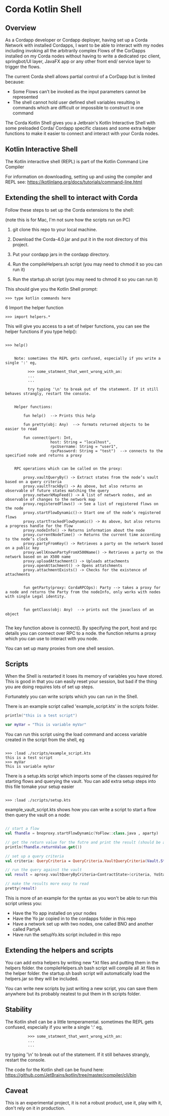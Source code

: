 # Corda Kotlin Shell

## Overview

As a Cordapp developer or Cordapp deployer, having set up a Corda Network with installed Cordapps, I want to be able to interact with my nodes including invoking all the arbitrarily complex Flows of the CorDapps installed on my Corda nodes without having to write a dedicated rpc client, springbot/UI layer, JavaFX app or any other front end/ service layer to trigger the flows.

The current Corda shell allows partial control of a CorDapp but is limited because:
- Some Flows can’t be invoked as the input parameters cannot be represented 
- The shell cannot hold user defined shell variables resulting in commands which are difficult or impossible to construct in one command

The Corda Kotlin Shell gives you a Jetbrain's Kotlin Interactive Shell with some preloaded Corda/ Cordapp specific classes and some extra helper functions to make it easier to connect and interact with your Corda nodes.



## Kotlin Interactive Shell

The Kotlin interactive shell (REPL) is part of the Kotlin Command Line Compiler

For information on downloading, setting up and using the compiler and REPL see: https://kotlinlang.org/docs/tutorials/command-line.html



## Extending the shell to interact with Corda

Follow these steps to set up the Corda extensions to the shell:

(note this is for Mac, I'm not sure how the scripts run on PC)


1. git clone this repo to your local machine.

2. Download the Corda-4.0.jar and put it in the root directory of this project.

3. Put your cordapp jars in the cordapp directory.

4. Run the compileHelpers.sh script (you may need to chmod it so you can run it)

5. Run the startup.sh script (you may need to chmod it so you can run it)

This should give you the Kotlin Shell prompt:
```text
>>> type kotlin commands here

```

6 Import the helper function

```text
>>> import helpers.*

```

This will give you access to a set of helper functions, you can see the helper functions if you type help():

```text

>>> help()


    Note: sometimes the REPL gets confused, especially if you write a single ':' eg,

          >>> some_statment_that_went_wrong_with_an:
          ...
          ...

          try typing '\n' to break out of the statement. If it still behaves strangly, restart the console.


    Helper functions:

        fun help()  --> Prints this help

        fun pretty(obj: Any)  --> formats returned objects to be easier to read

        fun connect(port: Int,
                    host: String = "localhost",
                    rpcUsername: String = "user1",
                    rpcPassword: String = "test")  --> connects to the specified node and returns a proxy


    RPC operations which can be called on the proxy:

        proxy.vaultQueryBy() -> Extract states from the node’s vault based on a query criteria
        proxy.vaultTrackBy() -> As above, but also returns an observable of future states matching the query
        proxy.networkMapFeed() -> A list of network nodes, and an observable of changes to the network map
        proxy.registeredFlows() -> See a list of registered flows on the node
        proxy.startFlowDynamic()-> Start one of the node’s registered flows
        proxy.startTrackedFlowDynamic() -> As above, but also returns a progress handle for the flow
        proxy.nodeInfo() -> Returns information about the node
        proxy.currentNodeTime() -> Returns the current time according to the node’s clock
        proxy.partyFromKey() -> Retrieves a party on the network based on a public key
        proxy.wellKnownPartyFromX500Name() -> Retrieves a party on the network based on an X500 name
        proxy.uploadAttachment() -> Uploads attachments
        proxy.openAttachment() -> Opens attatchments
        proxy.attachmentExists() -> Checks for the existence of attachments


        fun getParty(proxy: CordaRPCOps): Party --> takes a proxy for a node and returns the Party from the nodeInfo, only works with nodes with single Legal identity.


        fun getClass(obj: Any)  --> prints out the javaclass of an object


```

The key function above is connect(). By specifying the port, host and rpc details you can connect over RPC to a node. the function returns a proxy which you can use to interact with you node. 

You can set up many proxies from one shell session. 


## Scripts

When the Shell is restarted it loses its memory of variables you have stored. This is good in that you can easily reset your session, but bad if the thing you are doing requires lots of set up steps. 

Fortunately you can write scripts which you can run in the Shell. 

There is an example script called 'example_script.kts' in the scripts folder. 



```kotlin
println("this is a test script")

var myVar = "This is variable myVar"
```

You can run this script using the load command and access variable created in the script from the shell, eg

```text

>>> :load ./scripts/example_script.kts
this is a test script
>>> myVar
This is variable myVar

```


There is a setup.kts script which imports some of the classes required for starting flows and querying the vault. You can add extra setup steps into this file tomake your setup easier

```text

>>> :load ./scripts/setup.kts

```

example_vault_script.kts shows how you can write a script to start a flow then query the vault on a node: 

```kotlin

// start a flow
val fhandle = bnoproxy.startFlowDynamic(YoFlow::class.java , aparty)

// get the return value for the futre and print the result (should be a signed transaction)
println(fhandle.returnValue.get())

// set up a query criteria
val criteria: QueryCriteria = QueryCriteria.VaultQueryCriteria(Vault.StateStatus.ALL)

// run the query against the vault
val result = aproxy.vaultQueryByCriteria<ContractState>(criteria, YoState::class.java)

// make the results more easy to read
pretty(result)

```

This is more of an example for the syntax as you won't be able to run this script unless you:
 - Have the Yo app installed on your nodes 
 - Have the Yo jar copied in to the cordapps folder in this repo
 - Have a network set up with two nodes, one called BNO and another called PartyA
 - Have run the setupYo.kts script included in this repo



## Extending the helpers and scripts

You can add extra helpers by writing new *.kt files and putting them in the helpers folder. the compileHelpers.sh bash script will compile all .kt files in the helper folder. the startup.sh bash script will automatically load the helpers.jar so they will be included. 

You can write new scripts by just writing a new script, you can save them anywhere but its probably neatest to put them in th scripts folder.


## Stability

The Kotlin shell can be a little temperamental. sometimes the REPL gets confused, especially if you write a single ':' eg,
```text
          >>> some_statment_that_went_wrong_with_an:
          ...
          ...
```

try typing '\n' to break out of the statement. If it still behaves strangly, restart the console.


The code for the Kotlin shell can be found here: https://github.com/JetBrains/kotlin/tree/master/compiler/cli/bin



## Caveat

This is an experimental project, it is not a robust product, use it, play with it, don't rely on it in production.  